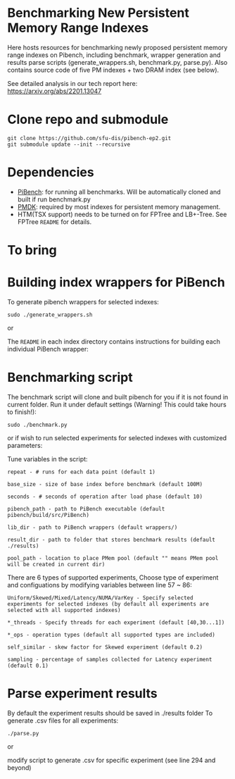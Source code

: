 # Benchmarking New Persistent Memory Range Indexes

Here hosts resources for benchmarking newly proposed persistent memory range indexes on Pibench, including benchmark, wrapper generation and results parse scripts (generate_wrappers.sh, benchmark.py, parse.py). Also contains source code of five PM indexes + two DRAM index (see below).

See detailed analysis in our tech report here: https://arxiv.org/abs/2201.13047

# Clone repo and submodule
```
git clone https://github.com/sfu-dis/pibench-ep2.git
git submodule update --init --recursive
```

# Dependencies
* [PiBench](https://github.com/sfu-dis/pibench.git): for running all benchmarks. Will be automatically cloned and built if run benchmark.py
* [PMDK](https://pmem.io/pmdk/): required by most indexes for persistent memory management.
* HTM(TSX support) needs to be turned on for FPTree and LB+-Tree. See FPTree `README` for details.

# To bring

# Building index wrappers for PiBench
To generate pibench wrappers for selected indexes:
```
sudo ./generate_wrappers.sh 
```

or

The `README` in each index directory contains instructions for building each individual PiBench wrapper:


# Benchmarking script
The benchmark script will clone and built pibench for you if it is not found in current folder.
Run it under default settings (Warning! This could take hours to finish!):
```
sudo ./benchmark.py
```

or if wish to run selected experiments for selected indexes with customized parameters:

Tune variables in the script:
```
repeat - # runs for each data point (default 1)

base_size - size of base index before benchmark (default 100M)

seconds - # seconds of operation after load phase (default 10) 

pibench_path - path to PiBench executable (default pibench/build/src/PiBench)

lib_dir - path to PiBench wrappers (default wrappers/)

result_dir - path to folder that stores benchmark results (default ./results)

pool_path - location to place PMem pool (default "" means PMem pool will be created in current dir)

```

There are 6 types of supported experiments, Choose type of experiment and configuations by modifying variables between line 57 ~ 86:
```
Uniform/Skewed/Mixed/Latency/NUMA/VarKey - Specify selected experiments for selected indexes (by default all experiments are selected with all supported indexes)

*_threads - Specify threads for each experiment (default [40,30...1])

*_ops - operation types (default all supported types are included)

self_similar - skew factor for Skewed experiment (default 0.2)

sampling - percentage of samples collected for Latency experiment (default 0.1)

```


# Parse experiment results
By default the experiment results should be saved in ./results folder
To generate .csv files for all experiments:
```
./parse.py
```

or

modify script to generate .csv for specific experiment (see line 294 and beyond)